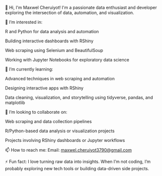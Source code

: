 👋 Hi, I'm Maxwel Cheruiyot!
I'm a passionate data enthusiast and developer exploring the intersection of data, automation, and visualization.

👀 I’m interested in:

R and Python for data analysis and automation

Building interactive dashboards with RShiny

Web scraping using Selenium and BeautifulSoup

Working with Jupyter Notebooks for exploratory data science

🌱 I’m currently learning:

Advanced techniques in web scraping and automation

Designing interactive apps with RShiny

Data cleaning, visualization, and storytelling using tidyverse, pandas, and matplotlib

💞️ I’m looking to collaborate on:

Web scraping and data collection pipelines

R/Python-based data analysis or visualization projects

Projects involving RShiny dashboards or Jupyter workflows

📫 How to reach me:
Email: maxwel.cheruiyot3790@gmail.com

⚡ Fun fact:
I love turning raw data into insights. When I’m not coding, I’m probably exploring new tech tools or building data-driven side projects.
